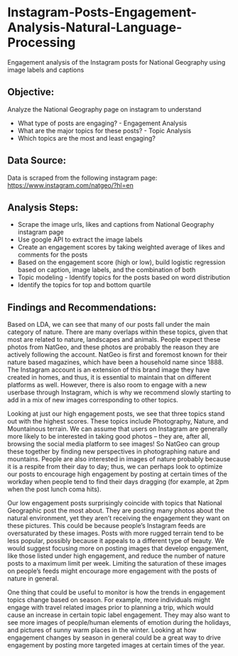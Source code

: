 # Instagram-Posts-Engagement-Analysis-Natural-Language-Processing
Engagement analysis of the Instagram posts for National Geography using image labels and captions


## Objective:

Analyze the National Geography page on instagram to understand

- What type of posts are engaging? - Engagement Analysis
- What are the major topics for these posts? - Topic Analysis
- Which topics are the most and least engaging?


## Data Source:

Data is scraped from the following instagram page:
https://www.instagram.com/natgeo/?hl=en


## Analysis Steps:

- Scrape the image urls, likes and captions from National Geography instagram page
- Use google API to extract the image labels
- Create an engagement scores by taking weighted average of likes and comments for the posts
- Based on the engagement score (high or low), build logistic regression based on caption, image labels, and the combination of both
- Topic modeling - Identify topics for the posts based on word distribution
- Identify the topics for top and bottom quartile


## Findings and Recommendations:

Based on LDA, we can see that many of our posts fall under the main category of nature. There are many overlaps within these topics, given that most are related to nature, landscapes and animals. People expect these photos from NatGeo, and these photos are probably the reason they are actively following the account. NatGeo is first and foremost known for their nature based magazines, which have been a household name since 1888. The Instagram account is an extension of this brand image they have created in homes, and thus, it is essential to maintain that on different platforms as well. However, there is also room to engage with a new userbase through Instagram, which is why we recommend slowly starting to add in a mix of new images corresponding to other topics.

Looking at just our high engagement posts, we see that three topics stand out with the highest scores. These topics include Photography, Nature, and Mountainous terrain. We can assume that users on Instagram are generally more likely to be interested in taking good photos – they are, after all, browsing the social media platform to see images! So NatGeo can group these together by finding new perspectives in photographing nature and mountains. People are also interested in images of nature probably because it is a respite from their day to day; thus, we can perhaps look to optimize our posts to encourage high engagement by posting at certain times of the workday when people tend to find their days dragging (for example, at 2pm when the post lunch coma hits).

Our low engagement posts surprisingly coincide with topics that National Geographic post the most about. They are posting many photos about the natural environment, yet they aren’t receiving the engagement they want on these pictures. This could be because people’s Instagram feeds are oversaturated by these images. Posts with more rugged terrain tend to be less popular, possibly because it appeals to a different type of beauty. We would suggest focusing more on posting images that develop engagement, like those listed under high engagement, and reduce the number of nature posts to a maximum limit per week. Limiting the saturation of these images on people’s feeds might encourage more engagement with the posts of nature in general.

One thing that could be useful to monitor is how the trends in engagement topics change based on season. For example, more individuals might engage with travel related images prior to planning a trip, which would cause an increase in certain topic label engagement. They may also want to see more images of people/human elements of emotion during the holidays, and pictures of sunny warm places in the winter. Looking at how engagement changes by season in general could be a great way to drive engagement by posting more targeted images at certain times of the year.
